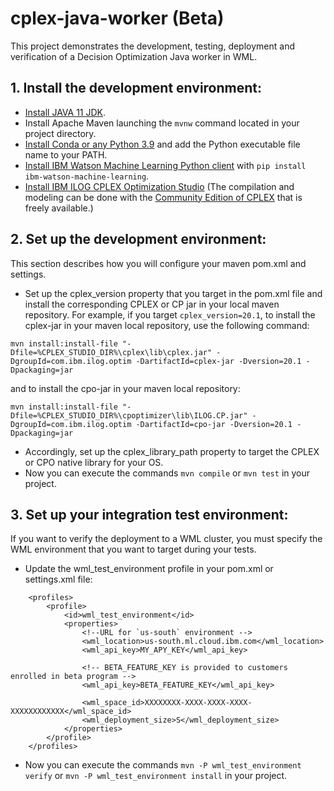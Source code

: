 # cplex-java-worker (Beta)

This project demonstrates the development, testing, deployment and verification of a Decision Optimization Java worker in WML.
 
## 1. Install the development environment:
  - [Install JAVA 11 JDK](https://developer.ibm.com/languages/java/semeru-runtimes/downloads).
  - Install Apache Maven launching the `mvnw` command located in your project directory.
  - [Install Conda or any Python 3.9](https://docs.conda.io/projects/conda/en/latest/user-guide/install/index.html) and add the Python executable file name to your PATH.
  - [Install IBM Watson Machine Learning Python client](https://ibm-wml-api-pyclient.mybluemix.net/) with `pip install ibm-watson-machine-learning`.
  - [Install IBM ILOG CPLEX Optimization Studio](https://www.ibm.com/products/ilog-cplex-optimization-studio) (The compilation and modeling can be done with the [Community Edition of CPLEX](https://www.ibm.com/account/reg/us-en/signup?formid=urx-20028) that is freely available.)

## 2. Set up the development environment:
This section describes how you will configure your maven pom.xml and settings.
-  Set up the cplex_version property that you target in the pom.xml file and install the corresponding CPLEX or CP jar in your local maven repository. For example, if you target `cplex_version=20.1`, to install the cplex-jar in your maven local repository, use the following command: 
```
mvn install:install-file "-Dfile=%CPLEX_STUDIO_DIR%\cplex\lib\cplex.jar" -DgroupId=com.ibm.ilog.optim -DartifactId=cplex-jar -Dversion=20.1 -Dpackaging=jar
```
and to install the cpo-jar in your maven local repository:
```
mvn install:install-file "-Dfile=%CPLEX_STUDIO_DIR%\cpoptimizer\lib\ILOG.CP.jar" -DgroupId=com.ibm.ilog.optim -DartifactId=cpo-jar -Dversion=20.1 -Dpackaging=jar
```
  - Accordingly, set up the cplex_library_path property to target the CPLEX or CPO native library for your OS.
  - Now you can execute the commands `mvn compile` or `mvn test` in your project.

## 3. Set up your integration test environment:
If you want to verify the deployment to a WML cluster, you must specify the WML environment that you want to target during your tests.
  - Update the wml_test_environment profile in your pom.xml or settings.xml file:
```
	<profiles>
		<profile>
			<id>wml_test_environment</id>
			<properties>
				<!--URL for `us-south` environment -->
				<wml_location>us-south.ml.cloud.ibm.com</wml_location>
				<wml_api_key>MY_APY_KEY</wml_api_key>

				<!-- BETA_FEATURE_KEY is provided to customers enrolled in beta program -->
				<wml_api_key>BETA_FEATURE_KEY</wml_api_key>

				<wml_space_id>XXXXXXXX-XXXX-XXXX-XXXX-XXXXXXXXXXXX</wml_space_id>
				<wml_deployment_size>S</wml_deployment_size>
			</properties>
		</profile>
	</profiles>
 ```
  - Now you can execute the commands `mvn -P wml_test_environment verify` or `mvn -P wml_test_environment install` in your project.
 

 
